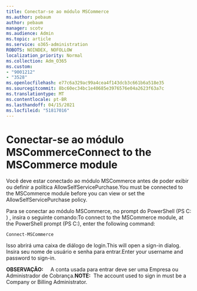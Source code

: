 ```yaml
---
title: Conectar-se ao módulo MSCommerce
ms.author: pebaum
author: pebaum
manager: scotv
ms.audience: Admin
ms.topic: article
ms.service: o365-administration
ROBOTS: NOINDEX, NOFOLLOW
localization_priority: Normal
ms.collection: Adm_O365
ms.custom:
- "9001212"
- "3528"
ms.openlocfilehash: e77c6a329ac99a4cea4f143dcb3c661b6a518e35
ms.sourcegitcommit: 8bc60ec34bc1e40685e3976576e04a2623f63a7c
ms.translationtype: MT
ms.contentlocale: pt-BR
ms.lasthandoff: 04/15/2021
ms.locfileid: "51817016"
---
```

# <a name="connect-to-the-mscommerce-module"></a><span data-ttu-id="ee4e9-102">Conectar-se ao módulo MSCommerce</span><span class="sxs-lookup"><span data-stu-id="ee4e9-102">Connect to the MSCommerce module</span></span>

<span data-ttu-id="ee4e9-103">Você deve estar conectado ao módulo MSCommerce antes de poder exibir ou definir a política AllowSelfServicePurchase.</span><span class="sxs-lookup"><span data-stu-id="ee4e9-103">You must be connected to the MSCommerce module before you can view or set the AllowSelfServicePurchase policy.</span></span>  

<span data-ttu-id="ee4e9-104">Para se conectar ao módulo MSCommerce, no prompt do PowerShell (PS C: \) , insira o seguinte comando:</span><span class="sxs-lookup"><span data-stu-id="ee4e9-104">To connect to the MSCommerce module, at the PowerShell prompt (PS C:\), enter the following command:</span></span>

`Connect-MSCommerce`

<span data-ttu-id="ee4e9-105">Isso abrirá uma caixa de diálogo de login.</span><span class="sxs-lookup"><span data-stu-id="ee4e9-105">This will open a sign-in dialog.</span></span> <span data-ttu-id="ee4e9-106">Insira seu nome de usuário e senha para entrar.</span><span class="sxs-lookup"><span data-stu-id="ee4e9-106">Enter your username and password to sign-in.</span></span>

<span data-ttu-id="ee4e9-107">**OBSERVAÇÃO:** &nbsp; &nbsp; A conta usada para entrar deve ser uma Empresa ou Administrador de Cobrança.</span><span class="sxs-lookup"><span data-stu-id="ee4e9-107">**NOTE:**&nbsp;&nbsp;The account used to sign in must be a Company or Billing Administrator.</span></span>
